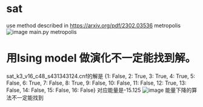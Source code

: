 # sat
use method described in
https://arxiv.org/pdf/2302.03536
metropolis ![image](https://github.com/mty1203/sat/assets/60654755/427ad2c6-bde2-4f06-b52d-6911b53be08d)
main.py metropolis
<br />
# 用Ising model 做演化不一定能找到解。 
sat_k3_v16_c48_s431343124.cnf的解是
{1: False, 2: True, 3: True, 4: True, 5: False, 6: True, 7: False, 8: True, 9: False, 10: False, 11: False, 12: True, 13: False, 14: False, 15: False, 16: False}
对应能量是-15.125
![image](https://github.com/mty1203/sat/assets/60654755/590dddc9-ecd8-46dd-9f77-fda8188c9f18)
能量下降的算法不一定能找到
